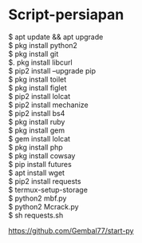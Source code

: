 # Script-persiapan

$ apt update &amp;&amp; apt upgrade  
$ pkg install python2  
$ pkg install git  
$. pkg install libcurl  
$ pip2 install –upgrade pip  
$ pkg install toilet  
$ pkg install figlet  
$ pip2 install lolcat  
$ pip2 install mechanize  
$ pip2 install bs4  
$ pkg install ruby  
$ pkg install gem  
$ gem install lolcat  
$ pkg install php  
$ pkg install cowsay  
$ pip install futures  
$ apt install wget  
$ pip2 install requests  
$ termux-setup-storage  
$ python2 mbf.py  
$ python2 Mcrack.py  
$ sh requests.sh

https://github.com/Gembal77/start-py

